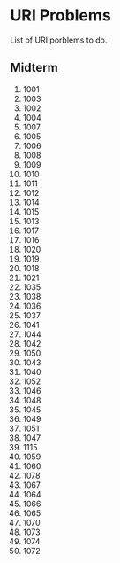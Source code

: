 URI Problems
============

List of URI porblems to do.

## Midterm

1. 1001
2. 1003
3. 1002
4. 1004
5. 1007
6. 1005
7. 1006
8. 1008
9. 1009
10. 1010
11. 1011
12. 1012
13. 1014
14. 1015
15. 1013
16. 1017
17. 1016
18. 1020
19. 1019
20. 1018
21. 1021
22. 1035
23. 1038
24. 1036
25. 1037
26. 1041
27. 1044
28. 1042
29. 1050
30. 1043
31. 1040
32. 1052
33. 1046
34. 1048
35. 1045
36. 1049
37. 1051
38. 1047
39. 1115
40. 1059
41. 1060
42. 1078
43. 1067
44. 1064
45. 1066
46. 1065
47. 1070
48. 1073
49. 1074
50. 1072
